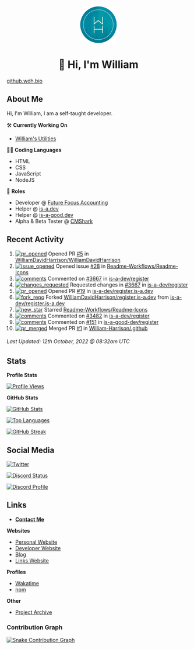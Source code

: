 <p align="center"><a href="https://wakatime.com/@wh"><img src="https://raw.githubusercontent.com/WilliamDavidHarrison/WilliamDavidHarrison/main/assets/logo.png" height="100" width="100"></a></p>

<h1 align="center">👋 Hi, I'm William</h1>

[github.wdh.bio](https://github.wdh.bio)

<h2>About Me</h2>

Hi, I'm William, I am a self-taught developer.

🛠️ **Currently Working On**
- [William's Utilities](https://github.com/williamsutilities/bot)

🧑‍💻 **Coding Languages**
- HTML
- CSS
- JavaScript
- NodeJS

💼 **Roles**
- Developer @ [Future Focus Accounting](https://github.com/futurefocusaccounting)
- Helper @ [is-a.dev](https://github.com/is-a-dev/register)
- Helper @ [is-a-good.dev](https://github.com/is-a-good-dev/register)
- Alpha & Beta Tester @ [CMShark](https://github.com/wclarkey/cmshark)

<h2>Recent Activity</h2>

<!--RECENT_ACTIVITY:start-->
1. [![pr_opened](https://cdn.jsdelivr.net/gh/Readme-Workflows/Readme-Icons@main/icons/octicons/PullRequestOpened.svg)]([#5](https://github.com/WilliamDavidHarrison/WilliamDavidHarrison/pull/5)) Opened PR [#5](https://github.com/WilliamDavidHarrison/WilliamDavidHarrison/pull/5) in [WilliamDavidHarrison/WilliamDavidHarrison](https://github.com/WilliamDavidHarrison/WilliamDavidHarrison)
2. [![issue_opened](https://cdn.jsdelivr.net/gh/Readme-Workflows/Readme-Icons@main/icons/octicons/IssueOpened.svg)]([#28](https://github.com/Readme-Workflows/Readme-Icons/issues/28)) Opened issue [#28](https://github.com/Readme-Workflows/Readme-Icons/issues/28) in [Readme-Workflows/Readme-Icons](https://github.com/Readme-Workflows/Readme-Icons)
3. [![comments](https://cdn.jsdelivr.net/gh/Readme-Workflows/Readme-Icons@main/icons/octicons/Comment.svg)]([#3667](https://github.com/is-a-dev/register/pull/3667#discussion_r993129471)) Commented on [#3667](https://github.com/is-a-dev/register/pull/3667#discussion_r993129471) in [is-a-dev/register](https://github.com/is-a-dev/register)
4. [![changes_requested](https://cdn.jsdelivr.net/gh/Readme-Workflows/Readme-Icons@main/icons/octicons/RequestedChanges.svg)]([#3667](https://github.com/is-a-dev/register/pull/3667#pullrequestreview-1138628342)) Requested changes in [#3667](https://github.com/is-a-dev/register/pull/3667#pullrequestreview-1138628342) in [is-a-dev/register](https://github.com/is-a-dev/register)
5. [![pr_opened](https://cdn.jsdelivr.net/gh/Readme-Workflows/Readme-Icons@main/icons/octicons/PullRequestOpened.svg)]([#19](https://github.com/is-a-dev/register.is-a.dev/pull/19)) Opened PR [#19](https://github.com/is-a-dev/register.is-a.dev/pull/19) in [is-a-dev/register.is-a.dev](https://github.com/is-a-dev/register.is-a.dev)
6. [![fork_repo](https://cdn.jsdelivr.net/gh/Readme-Workflows/Readme-Icons@main/icons/octicons/ForkedRepository.svg)]([WilliamDavidHarrison/register.is-a.dev](https://github.com/WilliamDavidHarrison/register.is-a.dev)) Forked [WilliamDavidHarrison/register.is-a.dev](https://github.com/WilliamDavidHarrison/register.is-a.dev) from [is-a-dev/register.is-a.dev](https://github.com/is-a-dev/register.is-a.dev)
7. [![new_star](https://cdn.jsdelivr.net/gh/Readme-Workflows/Readme-Icons@main/icons/octicons/StarredRepository.svg)]([Readme-Workflows/Readme-Icons](https://github.com/Readme-Workflows/Readme-Icons)) Starred [Readme-Workflows/Readme-Icons](https://github.com/Readme-Workflows/Readme-Icons)
8. [![comments](https://cdn.jsdelivr.net/gh/Readme-Workflows/Readme-Icons@main/icons/octicons/Comment.svg)]([#3482](https://github.com/is-a-dev/register/pull/3482#issuecomment-1275557988)) Commented on [#3482](https://github.com/is-a-dev/register/pull/3482#issuecomment-1275557988) in [is-a-dev/register](https://github.com/is-a-dev/register)
9. [![comments](https://cdn.jsdelivr.net/gh/Readme-Workflows/Readme-Icons@main/icons/octicons/Comment.svg)]([#151](https://github.com/is-a-good-dev/register/pull/151#issuecomment-1275557588)) Commented on [#151](https://github.com/is-a-good-dev/register/pull/151#issuecomment-1275557588) in [is-a-good-dev/register](https://github.com/is-a-good-dev/register)
10. [![pr_merged](https://cdn.jsdelivr.net/gh/Readme-Workflows/Readme-Icons@main/icons/octicons/PullRequestMerged.svg)]([#1](https://github.com/William-Harrison/.github/pull/1)) Merged PR [#1](https://github.com/William-Harrison/.github/pull/1) in [William-Harrison/.github](https://github.com/William-Harrison/.github)
<!--RECENT_ACTIVITY:end-->

<!--RECENT_ACTIVITY:last_update-->
###### Last Updated: 12th October, 2022 @ 08:32am UTC
<!--RECENT_ACTIVITY:last_update_end-->

<h2>Stats</h2>

**Profile Stats**

[![Profile Views](https://komarev.com/ghpvc/?username=williamdavidharrison&color=blue&style=for-the-badge)](https://github.com/williamdavidharrison)

**GitHub Stats**

[![GitHub Stats](https://github-readme-stats.api.williamharrison.dev/api?username=williamdavidharrison&theme=algolia&show_icons=true&border_radius=8&count_private=true&include_all_commits=true)](https://github.com/williamdavidharrison)

[![Top Languages](https://github-readme-stats.api.williamharrison.dev/api/top-langs/?username=williamdavidharrison&theme=algolia&layout=compact&border_radius=8)](https://github.com/williamdavidharrison)

[![GitHub Streak](https://wh-github-readme-streak-stats.herokuapp.com/?user=WilliamDavidHarrison&theme=dark)](https://github.com/williamdavidharrison)

<h2>Social Media</h2>

[![Twitter](https://img.shields.io/twitter/follow/WDHarrison09?color=1DA1F2&logo=twitter&style=for-the-badge)](https://twitter.com/intent/user?screen_name=wdharrison09)

[![Discord Status](https://discord-md-badge.api.williamharrison.dev/api/shield/853158265466257448?theme=discord-inverted)](https://discord.com/users/853158265466257448)

[![Discord Profile](https://lanyard-profile-readme.api.williamharrison.dev/api/853158265466257448)](https://discord.com/users/853158265466257448)

<h2>Links</h2>

- **[Contact Me](https://contact.williamharrison.me)**

**Websites**
- [Personal Website](https://william.net.au)
- [Developer Website](https://williamharrison.dev)
- [Blog](https://www.williamharrison.blog)
- [Links Website](https://williamharrison.me)

**Profiles**
- [Wakatime](https://wakatime.com/@wh)
- [npm](https://www.npmjs.com/~wdharrison09)

**Other**
- [Project Archive](https://archive.williamharrison.dev)


### Contribution Graph
[![Snake Contribution Graph](https://github.com/WilliamDavidHarrison/WilliamDavidHarrison/blob/output/github-contribution-grid-snake.svg)](https://github.com/williamdavidharrison)

